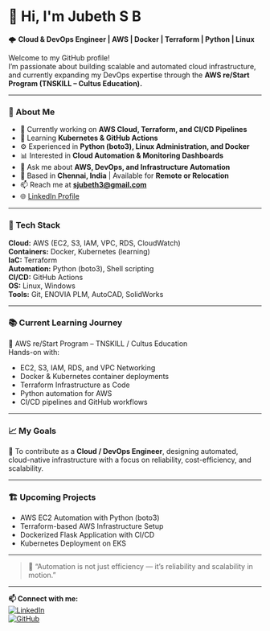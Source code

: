 # 👋 Hi, I'm Jubeth S B

🌩️ **Cloud & DevOps Engineer | AWS | Docker | Terraform | Python | Linux**

Welcome to my GitHub profile!  
I’m passionate about building scalable and automated cloud infrastructure, and currently expanding my DevOps expertise through the **AWS re/Start Program (TNSKILL – Cultus Education).**

---

### 🧠 About Me
- 🔭 Currently working on **AWS Cloud, Terraform, and CI/CD Pipelines**
- 🌱 Learning **Kubernetes & GitHub Actions**
- ⚙️ Experienced in **Python (boto3), Linux Administration, and Docker**
- 📊 Interested in **Cloud Automation & Monitoring Dashboards**
- 💬 Ask me about **AWS, DevOps, and Infrastructure Automation**
- 📍 Based in **Chennai, India** | Available for **Remote or Relocation**
- 📫 Reach me at **sjubeth3@gmail.com**
- 🌐 [LinkedIn Profile](https://www.linkedin.com/in/syed-j-299386389/)

---

### 🧰 Tech Stack
**Cloud:** AWS (EC2, S3, IAM, VPC, RDS, CloudWatch)  
**Containers:** Docker, Kubernetes (learning)  
**IaC:** Terraform  
**Automation:** Python (boto3), Shell scripting  
**CI/CD:** GitHub Actions  
**OS:** Linux, Windows  
**Tools:** Git, ENOVIA PLM, AutoCAD, SolidWorks  

---

### 📚 Current Learning Journey
🚀 AWS re/Start Program – TNSKILL / Cultus Education  
Hands-on with:
- EC2, S3, IAM, RDS, and VPC Networking  
- Docker & Kubernetes container deployments  
- Terraform Infrastructure as Code  
- Python automation for AWS  
- CI/CD pipelines and GitHub workflows  

---

### 📈 My Goals
🎯 To contribute as a **Cloud / DevOps Engineer**, designing automated, cloud-native infrastructure with a focus on reliability, cost-efficiency, and scalability.

---

### 🏗️ Upcoming Projects
- AWS EC2 Automation with Python (boto3)  
- Terraform-based AWS Infrastructure Setup  
- Dockerized Flask Application with CI/CD  
- Kubernetes Deployment on EKS  

---

> 💬 “Automation is not just efficiency — it’s reliability and scalability in motion.”

---

**📫 Connect with me:**  
[![LinkedIn](https://img.shields.io/badge/LinkedIn-blue?style=flat&logo=linkedin)](https://www.linkedin.com/in/syed-j-299386389/)  
[![GitHub](https://img.shields.io/badge/GitHub-black?style=flat&logo=github)](https://github.com/JubethSB)

